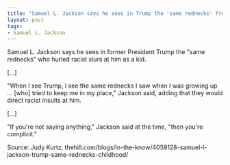 ```yaml
---
title: "Samuel L. Jackson says he sees in Trump the 'same rednecks' from his childhood"
layout: post
tags:
- Samuel L. Jackson
---
```


Samuel L. Jackson says he sees in former President Trump the "same rednecks" who hurled racist slurs at him as a kid.

[...]

"When I see Trump, I see the same rednecks I saw when I was growing up … [who] tried to keep me in my place," Jackson said, adding that they would direct racist insults at him.

[...]

"If you're not saying anything," Jackson said at the time, "then you're complicit."

Source: Judy Kurtz, thehill.com/blogs/in-the-know/4059128-samuel-l-jackson-trump-same-rednecks-childhood/
